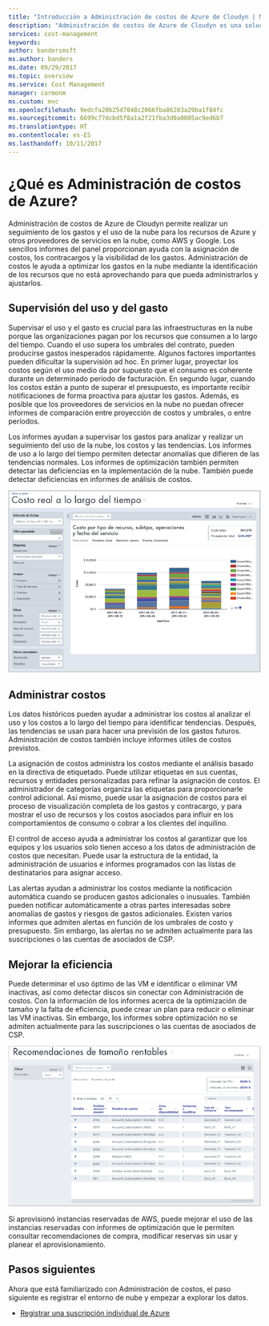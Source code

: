 ```yaml
---
title: "Introducción a Administración de costos de Azure de Cloudyn | Microsoft Docs"
description: "Administración de costos de Azure de Cloudyn es una solución de administración de costos en varias nubes que le permitirá usar Azure y otros recursos en la nube."
services: cost-management
keywords: 
author: bandersmsft
ms.author: banders
ms.date: 09/29/2017
ms.topic: overview
ms.service: Cost Management
manager: carmonm
ms.custom: mvc
ms.openlocfilehash: 9edcfa20b25d7048c2066fba86203a29ba1f84fc
ms.sourcegitcommit: 6699c77dcbd5f8a1a2f21fba3d0a0005ac9ed6b7
ms.translationtype: HT
ms.contentlocale: es-ES
ms.lasthandoff: 10/11/2017
---
```

# <a name="what-is-azure-cost-management"></a>¿Qué es Administración de costos de Azure?

Administración de costos de Azure de Cloudyn permite realizar un seguimiento de los gastos y el uso de la nube para los recursos de Azure y otros proveedores de servicios en la nube, como AWS y Google. Los sencillos informes del panel proporcionan ayuda con la asignación de costos, los contracargos y la visibilidad de los gastos. Administración de costos le ayuda a optimizar los gastos en la nube mediante la identificación de los recursos que no está aprovechando para que pueda administrarlos y ajustarlos.

## <a name="monitor-usage-and-spending"></a>Supervisión del uso y del gasto

Supervisar el uso y el gasto es crucial para las infraestructuras en la nube porque las organizaciones pagan por los recursos que consumen a lo largo del tiempo. Cuando el uso supera los umbrales del contrato, pueden producirse gastos inesperados rápidamente. Algunos factores importantes pueden dificultar la supervisión ad hoc. En primer lugar, proyectar los costos según el uso medio da por supuesto que el consumo es coherente durante un determinado período de facturación. En segundo lugar, cuando los costos están a punto de superar el presupuesto, es importante recibir notificaciones de forma proactiva para ajustar los gastos. Además, es posible que los proveedores de servicios en la nube no puedan ofrecer informes de comparación entre proyección de costos y umbrales, o entre períodos.

Los informes ayudan a supervisar los gastos para analizar y realizar un seguimiento del uso de la nube, los costos y las tendencias. Los informes de uso a lo largo del tiempo permiten detectar anomalías que difieren de las tendencias normales. Los informes de optimización también permiten detectar las deficiencias en la implementación de la nube. También puede detectar deficiencias en informes de análisis de costos.

![Informe de costo a lo largo del tiempo](media\overview\cost-over-time-rpt.png)


## <a name="manage-costs"></a>Administrar costos

Los datos históricos pueden ayudar a administrar los costos al analizar el uso y los costos a lo largo del tiempo para identificar tendencias. Después, las tendencias se usan para hacer una previsión de los gastos futuros. Administración de costos también incluye informes útiles de costos previstos.

La asignación de costos administra los costos mediante el análisis basado en la directiva de etiquetado. Puede utilizar etiquetas en sus cuentas, recursos y entidades personalizadas para refinar la asignación de costos. El administrador de categorías organiza las etiquetas para proporcionarle control adicional. Así mismo, puede usar la asignación de costos para el proceso de visualización completa de los gastos y contracargo, y para mostrar el uso de recursos y los costos asociados para influir en los comportamientos de consumo o cobrar a los clientes del inquilino.

El control de acceso ayuda a administrar los costos al garantizar que los equipos y los usuarios solo tienen acceso a los datos de administración de costos que necesitan. Puede usar la estructura de la entidad, la administración de usuarios e informes programados con las listas de destinatarios para asignar acceso.

Las alertas ayudan a administrar los costos mediante la notificación automática cuando se producen gastos adicionales o inusuales. También pueden notificar automáticamente a otras partes interesadas sobre anomalías de gastos y riesgos de gastos adicionales. Existen varios informes que admiten alertas en función de los umbrales de costo y presupuesto. Sin embargo, las alertas no se admiten actualmente para las suscripciones o las cuentas de asociados de CSP.

## <a name="improve-efficiency"></a>Mejorar la eficiencia

Puede determinar el uso óptimo de las VM e identificar o eliminar VM inactivas, así como detectar discos sin conectar con Administración de costos. Con la información de los informes acerca de la optimización de tamaño y la falta de eficiencia, puede crear un plan para reducir o eliminar las VM inactivas. Sin embargo, los informes sobre optimización no se admiten actualmente para las suscripciones o las cuentas de asociados de CSP.

![recomendaciones de tamaño](.\media\overview\sizing.png)

Si aprovisionó instancias reservadas de AWS, puede mejorar el uso de las instancias reservadas con informes de optimización que le permiten consultar recomendaciones de compra, modificar reservas sin usar y planear el aprovisionamiento.

## <a name="next-steps"></a>Pasos siguientes

Ahora que está familiarizado con Administración de costos, el paso siguiente es registrar el entorno de nube y empezar a explorar los datos.

- [Registrar una suscripción individual de Azure](quick-register-azure-sub.md)
